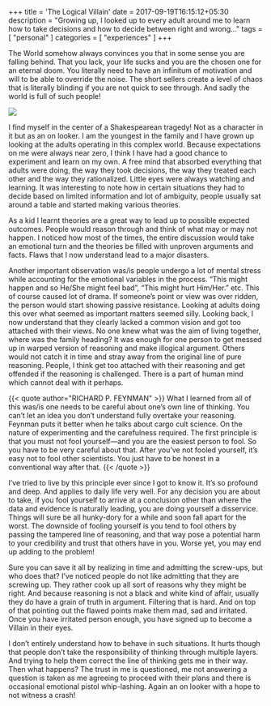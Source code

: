 +++
title = 'The Logical Villain'
date = 2017-09-19T16:15:12+05:30
description = "Growing up, I looked up to every adult around me to learn how to take decisions and how to decide between right and wrong..."
tags = [
    "personal"
]
categories = [
    "experiences"
]
+++

The World somehow always convinces you that in some sense you are falling behind. That you lack, your life sucks and you are the chosen one for an eternal doom. You literally need to have an infinitum of motivation and will to be able to override the noise. The short sellers create a level of chaos that is literally blinding if you are not quick to see through. And sadly the world is full of such people!

![](fort.jpeg)

I find myself in the center of a Shakespearean tragedy! Not as a character in it but as an on looker. I am the youngest in the family and I have grown up looking at the adults operating in this complex world. Because expectations on me were always near zero, I think I have had a good chance to experiment and learn on my own. A free mind that absorbed everything that adults were doing, the way they took decisions, the way they treated each other and the way they rationalized. Little eyes were always watching and learning. It was interesting to note how in certain situations they had to decide based on limited information and lot of ambiguity, people usually sat around a table and started making various theories.

As a kid I learnt theories are a great way to lead up to possible expected outcomes. People would reason through and think of what may or may not happen. I noticed how most of the times, the entire discussion would take an emotional turn and the theories be filled with unproven arguments and facts. Flaws that I now understand lead to a major disasters.

Another important observation was/is people undergo a lot of mental stress while accounting for the emotional variables in the process. “This might happen and so He/She might feel bad”, “This might hurt Him/Her.” etc. This of course caused lot of drama. If someone’s point or view was over ridden, the person would start showing passive resistance. Looking at adults doing this over what seemed as important matters seemed silly. Looking back, I now understand that they clearly lacked a common vision and got too attached with their views. No one knew what was the aim of living together, where was the family heading?
It was enough for one person to get messed up in warped version of reasoning and make illogical argument. Others would not catch it in time and stray away from the original line of pure reasoning. People, I think get too attached with their reasoning and get offended if the reasoning is challenged. There is a part of human mind which cannot deal with it perhaps.

{{< quote author="RICHARD P. FEYNMAN" >}}
What I learned from all of this was/is one needs to be careful about one’s own line of thinking. You can’t let an idea you don’t understand fully overtake your reasoning. Feynman puts it better when he talks about cargo cult science. On the nature of experimenting and the carefulness required. The first principle is that you must not fool yourself—and you are the easiest person to fool. So you have to be very careful about that. After you’ve not fooled yourself, it’s easy not to fool other scientists. You just have to be honest in a conventional way after that.
{{< /quote >}}

I’ve tried to live by this principle ever since I got to know it. It’s so profound and deep. And applies to daily life very well. For any decision you are about to take, if you fool yourself to arrive at a conclusion other than where the data and evidence is naturally leading, you are doing yourself a disservice. Things will sure be all hunky-dory for a while and soon fall apart for the worst. The downside of fooling yourself is you tend to fool others by passing the tampered line of reasoning, and that way pose a potential harm to your credibility and trust that others have in you. Worse yet, you may end up adding to the problem!

Sure you can save it all by realizing in time and admitting the screw-ups, but who does that? I’ve noticed people do not like admitting that they are screwing up. They rather cook up all sort of reasons why they might be right. And because reasoning is not a black and white kind of affair, usually they do have a grain of truth in argument. Filtering that is hard. And on top of that pointing out the flawed points make them mad, sad and irritated. Once you have irritated person enough, you have signed up to become a Villain in their eyes.

I don’t entirely understand how to behave in such situations. It hurts though that people don’t take the responsibility of thinking through multiple layers. And trying to help them correct the line of thinking gets me in their way. Then what happens? The trust in me is questioned, me not answering a question is taken as me agreeing to proceed with their plans and there is occasional emotional pistol whip-lashing.
Again an on looker with a hope to not witness a crash!
